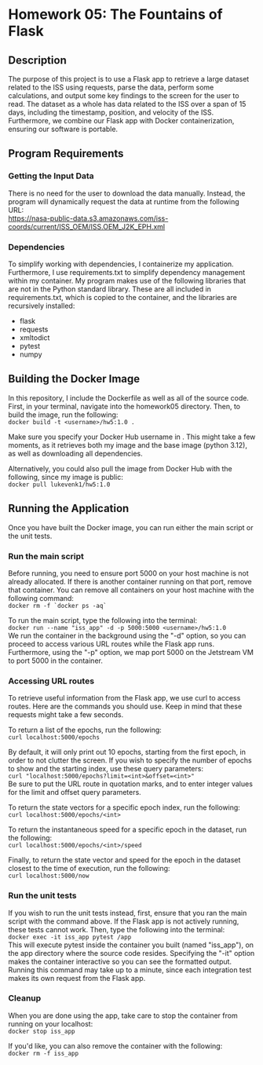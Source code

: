 # Homework 05: The Fountains of Flask
## Description
The purpose of this project is to use a Flask app to retrieve a large dataset related to the ISS using requests, parse the data, perform some calculations, and output some key findings to the screen for the user to read. The dataset as a whole has data related to the ISS over a span of 15 days, including the timestamp, position, and velocity of the ISS. Furthermore, we combine our Flask app with Docker containerization, ensuring our software is portable.

## Program Requirements
### Getting the Input Data
There is no need for the user to download the data manually. Instead, the program will dynamically request the data at runtime from the following URL:  
https://nasa-public-data.s3.amazonaws.com/iss-coords/current/ISS_OEM/ISS.OEM_J2K_EPH.xml

### Dependencies
To simplify working with dependencies, I containerize my application. Furthermore, I use requirements.txt to simplify dependency management within my container. My program makes use of the following libraries that are not in the Python standard library. These are all included in requirements.txt, which is copied to the container, and the libraries are recursively installed:  
- flask
- requests
- xmltodict  
- pytest
- numpy

## Building the Docker Image
In this repository, I include the Dockerfile as well as all of the source code. First, in your terminal, navigate into the homework05 directory. Then, to build the image, run the following:  
```docker build -t <username>/hw5:1.0 .```   

Make sure you specify your Docker Hub username in *<username>*. This might take a few moments, as it retrieves both my image and the base image (python 3.12), as well as downloading all dependencies.  

Alternatively, you could also pull the image from Docker Hub with the following, since my image is public:  
```docker pull lukevenk1/hw5:1.0```

## Running the Application
Once you have built the Docker image, you can run either the main script or the unit tests.  

### Run the main script
Before running, you need to ensure port 5000 on your host machine is not already allocated. If there is another container running on that port, remove that container. You can remove all containers on your host machine with the following command:  
```docker rm -f `docker ps -aq` ```

To run the main script, type the following into the terminal:  
```docker run --name "iss_app" -d -p 5000:5000 <username>/hw5:1.0```  
We run the container in the background using the "-d" option, so you can proceed to access various URL routes while the Flask app runs. Furthermore, using the "-p" option, we map port 5000 on the Jetstream VM to port 5000 in the container.

### Accessing URL routes
To retrieve useful information from the Flask app, we use curl to access routes. Here are the commands you should use. Keep in mind that these requests might take a few seconds.  

To return a list of the epochs, run the following:  
```curl localhost:5000/epochs```  

By default, it will only print out 10 epochs, starting from the first epoch, in order to not clutter the screen. If you wish to specify the number of epochs to show and the starting index, use these query parameters:  
```curl "localhost:5000/epochs?limit=<int>&offset=<int>"```  
Be sure to put the URL route in quotation marks, and to enter integer values for the limit and offset query parameters.

To return the state vectors for a specific epoch index, run the following:  
```curl localhost:5000/epochs/<int>```

To return the instantaneous speed for a specific epoch in the dataset, run the following:  
```curl localhost:5000/epochs/<int>/speed```

Finally, to return the state vector and speed for the epoch in the dataset closest to the time of execution, run the following:  
```curl localhost:5000/now```

### Run the unit tests
If you wish to run the unit tests instead, first, ensure that you ran the main script with the command above. If the Flask app is not actively running, these tests cannot work. Then, type the following into the terminal:  
```docker exec -it iss_app pytest /app```  
This will execute pytest inside the container you built (named "iss_app"), on the app directory where the source code resides. Specifying the "-it" option makes the container interactive so you can see the formatted output. Running this command may take up to a minute, since each integration test makes its own request from the Flask app.

### Cleanup
When you are done using the app, take care to stop the container from running on your localhost:  
```docker stop iss_app ```

If you'd like, you can also remove the container with the following:  
```docker rm -f iss_app ```
